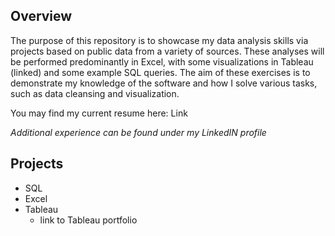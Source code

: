 ## Overview
The purpose of this repository is to showcase my data analysis skills via projects based on public data from a variety of sources. These analyses will be performed predominantly in Excel, with some visualizations in Tableau (linked) and some example SQL queries. The aim of these exercises is to demonstrate my knowledge of the software and how I solve various tasks, such as data cleansing and visualization.

You may find my current resume here: Link 

_Additional experience can be found under my LinkedIN profile_



## Projects
* SQL
* Excel
* Tableau
    * link to Tableau portfolio     
